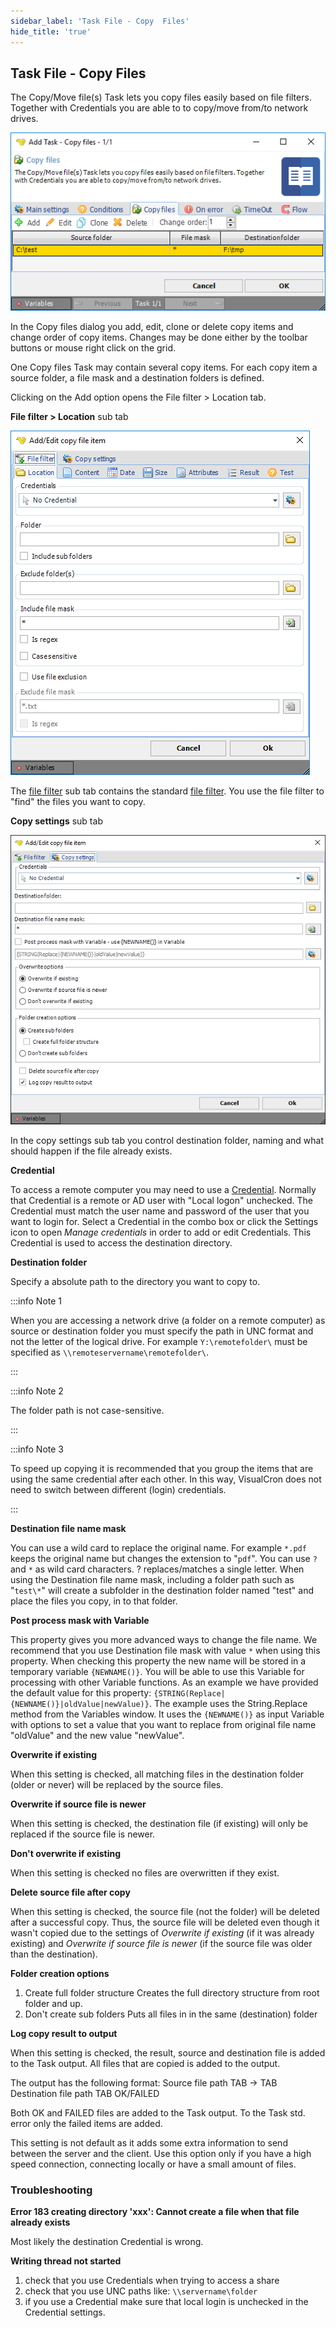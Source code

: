 ```yaml
---
sidebar_label: 'Task File - Copy  Files'
hide_title: 'true'
---
```


## Task File - Copy Files

The Copy/Move file(s) Task lets you copy files easily based on file filters. Together with Credentials you are able to to copy/move from/to network drives.

![](../../../../../static/img/taskcopyfiles.png)

In the Copy files dialog you add, edit, clone or delete copy items and change order of copy items. Changes may be done either by the toolbar buttons or mouse right click on the grid.
 
One Copy files Task may contain several copy items. For each copy item a source folder, a file mask and a destination folders is defined.
 
Clicking on the Add option opens the File filter > Location tab.
 
**File filter > Location** sub tab

![](../../../../../static/img/taskfilecopyfiles.png)

The [file filter](../../../server/job-tasks-file-filter) sub tab contains the standard [file filter](../../../server/job-tasks-file-filter). You use the file filter to "find" the files you want to copy.
 
**Copy settings** sub tab

![](../../../../../static/img/copyfiles-destination.png)

In the copy settings sub tab you control destination folder, naming and what should happen if the file already exists.
 
**Credential**

To access a remote computer you may need to use a [Credential](../../../server/global-credentials). Normally that Credential is a remote or AD user with "Local logon" unchecked. The Credential must match the user name and password of the user that you want to login for. Select a Credential in the combo box or click the Settings icon to open *Manage credentials* in order to add or edit Credentials. This Credential is used to access the destination directory.
 
**Destination folder**

Specify a absolute path to the directory you want to copy to.
 
:::info Note 1 

When you are accessing a network drive (a folder on a remote computer) as source or destination folder you must specify the path in UNC format and not the letter of the logical drive. For example `Y:\remotefolder\` must be specified as `\\remoteservername\remotefolder\`.

:::

:::info Note 2

The folder path is not case-sensitive.

:::

:::info Note 3 

To speed up copying it is recommended that you group the items that are using the same credential after each other. In this way, VisualCron does not need to switch between different (login) credentials.

:::

**Destination file name mask**

You can use a wild card to replace the original name. For example `*.pdf` keeps the original name but changes the extension to "`pdf`". You can use `?` and `*` as wild card characters. ? replaces/matches a single letter. When using the Destination file name mask, including a folder path such as "`test\*`" will create a subfolder in the destination folder named "test" and place the files you copy, in to that folder.
 
**Post process mask with Variable**

This property gives you more advanced ways to change the file name. We recommend that you use Destination file mask with value `*` when using this property. When checking this property the new name will be stored in a temporary variable `{NEWNAME()}`. You will be able to use this Variable for processing with other Variable functions. As an example we have provided the default value for this property: `{STRING(Replace|{NEWNAME()}|oldValue|newValue)}`. The example uses the String.Replace method from the Variables window. It uses the `{NEWNAME()}` as input Variable with options to set a value that you want to replace from original file name "oldValue" and the new value "newValue".
 
**Overwrite if existing**

When this setting is checked, all matching files in the destination folder (older or never) will be replaced by the source files.
 
**Overwrite if source file is newer**

When this setting is checked, the destination file (if existing) will only be replaced if the source file is newer.
 
**Don't overwrite if existing**

When this setting is checked no files are overwritten if they exist.
 
**Delete source file after copy**

When this setting is checked, the source file (not the folder) will be deleted after a successful copy. Thus, the source file will be deleted even though it wasn't copied due to the settings of *Overwrite if existing* (if it was already existing) and *Overwrite if source file is newer* (if the source file was older than the destination).
 
**Folder creation options**

1. Create full folder structure
Creates the full directory structure from root folder and up.
2. Don't create sub folders
Puts all files in in the same (destination) folder
 
**Log copy result to output**

When this setting is checked, the result, source and destination file is added to the Task output. All files that are copied is added to the output.
 
The output has the following format: Source file path TAB -> TAB Destination file path TAB OK/FAILED
 
Both OK and FAILED files are added to the Task output. To the Task std. error only the failed items are added.
 
This setting is not default as it adds some extra information to send between the server and the client. Use this option only if you have a high speed connection, connecting locally or have a small amount of files.
 
### Troubleshooting

**Error 183 creating directory 'xxx': Cannot create a file when that file already exists**

Most likely the destination Credential is wrong.
 
**Writing thread not started**

1. check that you use Credentials when trying to access a share
2.  check that you use UNC paths like: `\\servername\folder`
3. if you use a Credential make sure that local login is unchecked in the Credential settings.